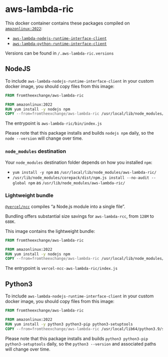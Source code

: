 # aws-lambda-ric

This docker container contains these packages compiled on [`amazonlinux:2022`](https://hub.docker.com/_/amazonlinux?tab=tags):

- [`aws-lambda-nodejs-runtime-interface-client`](https://github.com/aws/aws-lambda-nodejs-runtime-interface-client)
- [`aws-lambda-python-runtime-interface-client`](https://github.com/aws/aws-lambda-python-runtime-interface-client)

Versions can be found in `/.aws-lambda-ric.versions`

## NodeJS

To include `aws-lambda-nodejs-runtime-interface-client` in your custom docker image, you should copy files from this image:

```Dockerfile
FROM fromtheexchange/aws-lambda-ric

FROM amazonlinux:2022
RUN yum install -y nodejs npm
COPY --from=fromtheexchange/aws-lambda-ric /usr/local/lib/node_modules/aws-lambda-ric/ /usr/local/lib/node_modules/aws-lambda-ric/
```

The entrypoint is `aws-lambda-ric/bin/index.js`

Please note that this package installs and builds `nodejs npm` daily, so the `node --version` will change over time.

### `node_modules` destination

Your `node_modules` destination folder depends on how you installed `npm`:

- `yum install -y npm` as `/usr/local/lib/node_modules/aws-lambda-ric/`
- `/usr/lib/node_modules/corepack/dist/npm.js install --no-audit --global npm` as `/usr/lib/node_modules/aws-lambda-ric/`

### Lightweight bundle

[`@vercel/ncc`](https://www.npmjs.com/package/@vercel/ncc) compiles “a Node.js module into a single file”.

Bundling offers substantial size savings for `aws-lambda-rcc`, from `128M` to `688K`.

This image contains the lightweight bundle:

```Dockerfile
FROM fromtheexchange/aws-lambda-ric

FROM amazonlinux:2022
RUN yum install -y nodejs npm
COPY --from=fromtheexchange/aws-lambda-ric /usr/local/lib/node_modules/vercel-ncc-aws-lambda-ric/ /usr/local/lib/node_modules/vercel-ncc-aws-lambda-ric/
```

The entrypoint is `vercel-ncc-aws-lambda-ric/index.js`

## Python3

To include `aws-lambda-nodejs-runtime-interface-client` in your custom docker image, you should copy files from this image:

```Dockerfile
FROM fromtheexchange/aws-lambda-ric

FROM amazonlinux:2022
RUN yum install -y python3 python3-pip python3-setuptools
COPY --from=fromtheexchange/aws-lambda-ric /usr/local/lib64/python3.9/site-packages/awslambdaric*/ /usr/local/lib64/python3.9/site-packages/
```

Please note that this package installs and builds `python3 python3-pip python3-setuptools` daily, so the `python3 --version` and associated paths will change over time.
